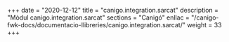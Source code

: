 +++
date        = "2020-12-12"
title       = "canigo.integration.sarcat"
description = "Mòdul canigo.integration.sarcat"
sections    = "Canigó"
enllac		= "/canigo-fwk-docs/documentacio-llibreries/canigo.integration.sarcat/"
weight		= 33
+++
